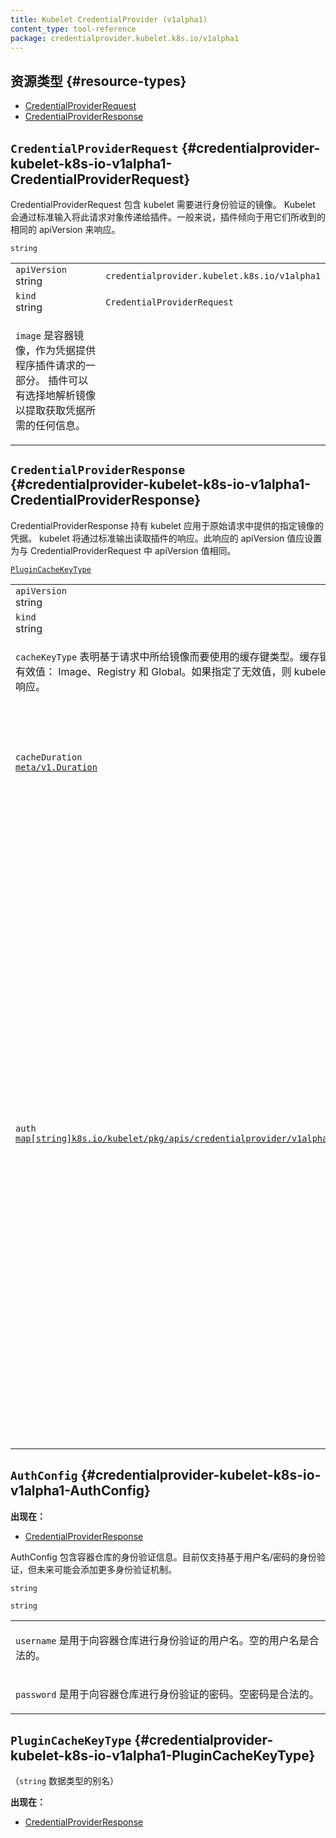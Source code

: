 ```yaml
---
title: Kubelet CredentialProvider (v1alpha1)
content_type: tool-reference
package: credentialprovider.kubelet.k8s.io/v1alpha1
---
```


## 资源类型   {#resource-types}

- [CredentialProviderRequest](#credentialprovider-kubelet-k8s-io-v1alpha1-CredentialProviderRequest)
- [CredentialProviderResponse](#credentialprovider-kubelet-k8s-io-v1alpha1-CredentialProviderResponse)

## `CredentialProviderRequest`     {#credentialprovider-kubelet-k8s-io-v1alpha1-CredentialProviderRequest}

<p>
CredentialProviderRequest 包含 kubelet 需要进行身份验证的镜像。
Kubelet 会通过标准输入将此请求对象传递给插件。一般来说，插件倾向于用它们所收到的相同的 apiVersion 来响应。
</p>

<table class="table">
<tbody>
    
<tr><td><code>apiVersion</code><br/>string</td><td><code>credentialprovider.kubelet.k8s.io/v1alpha1</code></td></tr>
<tr><td><code>kind</code><br/>string</td><td><code>CredentialProviderRequest</code></td></tr>
    
  
<code>string</code>
</td>
<td>
   <p>
   <code>image</code> 是容器镜像，作为凭据提供程序插件请求的一部分。
   插件可以有选择地解析镜像以提取获取凭据所需的任何信息。
   </p>
</td>
</tr>
</tbody>
</table>

## `CredentialProviderResponse`     {#credentialprovider-kubelet-k8s-io-v1alpha1-CredentialProviderResponse}

<p>
CredentialProviderResponse 持有 kubelet 应用于原始请求中提供的指定镜像的凭据。
kubelet 将通过标准输出读取插件的响应。此响应的 apiVersion 值应设置为与 CredentialProviderRequest 中 apiVersion 值相同。
</p>


<table class="table">
<tbody>
    
<tr><td><code>apiVersion</code><br/>string</td><td><code>credentialprovider.kubelet.k8s.io/v1alpha1</code></td></tr>
<tr><td><code>kind</code><br/>string</td><td><code>CredentialProviderResponse</code></td></tr>
    
  
<a href="#credentialprovider-kubelet-k8s-io-v1alpha1-PluginCacheKeyType"><code>PluginCacheKeyType</code></a>
</td>
<td>
   <p>
   <code>cacheKeyType</code> 表明基于请求中所给镜像而要使用的缓存键类型。缓存键类型有三个有效值：
   Image、Registry 和 Global。如果指定了无效值，则 kubelet 不会使用该响应。
   </p>
</td>
</tr>
<tr><td><code>cacheDuration</code><br/>
<a href="https://pkg.go.dev/k8s.io/apimachinery/pkg/apis/meta/v1#Duration"><code>meta/v1.Duration</code></a>
</td>
<td>
   <p>
   <code>cacheDuration</code> 表示所提供的凭据应该被缓存的时间。kubelet 使用这个字段为
   <code>auth</code> 中的凭据设置内存中数据的缓存时间。如果为空，kubelet 将使用 CredentialProviderConfig
   中提供的 defaultCacheDuration。如果设置为 0，kubelet 将不会缓存所提供的 <code>auth</code> 数据。
   </p>
</td>
</tr>
<tr><td><code>auth</code><br/>
<a href="#credentialprovider-kubelet-k8s-io-v1alpha1-AuthConfig"><code>map[string]k8s.io/kubelet/pkg/apis/credentialprovider/v1alpha1.AuthConfig</code></a>
</td>
<td>
   <p>
   <code>auth</code> 是一个映射，其中包含传递到 kubelet 的身份验证信息。
   每个键都是一个匹配镜像字符串（下面将对此进行详细介绍）。相应的 authConfig 值应该对所有与此键匹配的镜像有效。
   如果不能为请求的镜像返回有效的凭据，插件应将此字段设置为 null。
   </p>
   <p>
   映射中每个键值都是一个正则表达式，可以选择包含端口和路径。
   域名部分可以包含通配符，但在端口或路径中不能使用通配符。
   支持通配符作为子域，如 <code>&ast;.k8s.io</code> 或 <code>k8s.&ast;.io</code>，以及顶级域，如 <code>k8s.&ast;</code>。
   还支持匹配部分子域，如 <code>app&ast;.k8s.io</code>。每个通配符只能匹配一个子域段，
   因此 <code>&ast;.io</code> 不匹配 <code>&ast;.k8s.io</code>。
   </p>
   <p>
   当满足以下所有条件时，kubelet 会将镜像与键值匹配：
   </p>
   <ul>
    <li>两者都包含相同数量的域部分，并且每个部分都匹配。</li>
    <li><code>imageMatch</code> 的 URL 路径必须是目标镜像的 URL 路径的前缀。</li>
    <li>如果 <code>imageMatch</code> 包含端口，则该端口也必须在镜像中匹配。</li>
   </ul>
   <p>
   当返回多个键（key）时，kubelet 会倒序遍历所有键，这样：
   </p>
   <ul>
    <li>具有相同前缀的较长键位于较短键之前</li>
    <li>具有相同前缀的非通配符键位于通配符键之前。</li>
   </ul>
   <p>
   对于任何给定的匹配，kubelet 将尝试使用提供的凭据进行镜像拉取，并在第一次成功验证后停止拉取。
   </p>
   <p>键值示例：</p>
<ul>
<li>123456789.dkr.ecr.us-east-1.amazonaws.com</li>
<li>&ast;.azurecr.io</li>
<li>gcr.io</li>
<li>&ast;.&ast;.registry.io</li>
<li>registry.io:8080/path</li>
</ul>
</td>
</tr>
</tbody>
</table>

## `AuthConfig`     {#credentialprovider-kubelet-k8s-io-v1alpha1-AuthConfig}
    
**出现在：**

- [CredentialProviderResponse](#credentialprovider-kubelet-k8s-io-v1alpha1-CredentialProviderResponse)

AuthConfig 包含容器仓库的身份验证信息。目前仅支持基于用户名/密码的身份验证，但未来可能会添加更多身份验证机制。

<table class="table">
<tbody>
    
  
<code>string</code>
</td>
<td>
   <p>
   <code>username</code> 是用于向容器仓库进行身份验证的用户名。空的用户名是合法的。
   </p>
</td>
</tr>
<code>string</code>
</td>
<td>
   <p>
   <code>password</code> 是用于向容器仓库进行身份验证的密码。空密码是合法的。
   </p>
</td>
</tr>
</tbody>
</table>

## `PluginCacheKeyType`     {#credentialprovider-kubelet-k8s-io-v1alpha1-PluginCacheKeyType}

（<code>string</code> 数据类型的别名）

**出现在：**

- [CredentialProviderResponse](#credentialprovider-kubelet-k8s-io-v1alpha1-CredentialProviderResponse)